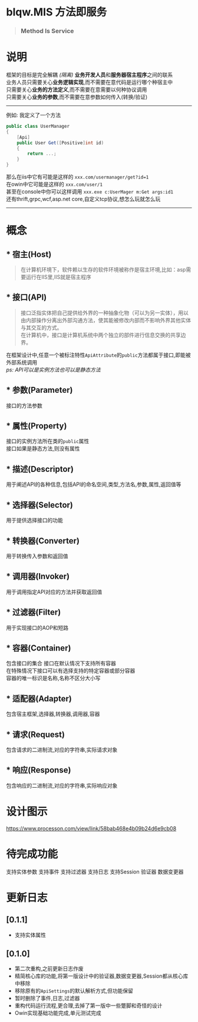 # blqw.MIS 方法即服务
> ### Method Is Service


# 说明
框架的目标是完全解耦 *(隔离)* **业务开发人员**和**服务器宿主程序**之间的联系  
业务人员只需要关心**业务逻辑实现**,而不需要在意代码是运行哪个种宿主中  
只需要关心**业务的方法定义**,而不需要在意需要以何种协议调用  
只需要关心**业务的参数**,而不需要在意参数如何传入(转换/验证)  

---
例如:
我定义了一个方法 
```csharp
public class UserManager
{
    [Api]
    public User Get([Positive]int id)
    {
        return ...;
    }
}
```
那么在iis中它有可能是这样的 `xxx.com/usermanager/get?id=1`  
在owin中它可能是这样的 `xxx.com/user/1`  
甚至在console中你可以这样调用 `xxx.exe c:UserMager m:Get args:id1`   
还有thrift,grpc,wcf,asp.net core,自定义tcp协议,想怎么玩就怎么玩

---

# 概念
## * 宿主(Host)
> 在计算机环境下，软件赖以生存的软件环境被称作是宿主环境,比如：asp需要运行在IIS里,IIS就是宿主程序
## * 接口(API)  
> 接口泛指实体把自己提供给外界的一种抽象化物（可以为另一实体），用以由内部操作分离出外部沟通方法，使其能被修改内部而不影响外界其他实体与其交互的方式。  
> 在计算机中，接口是计算机系统中两个独立的部件进行信息交换的共享边界。

在框架设计中,任意一个被标注特性`ApiAttribute`的`public`方法都属于接口,即能被外部系统调用  
*ps: API可以是实例方法也可以是静态方法*

## * 参数(Parameter)  
接口的方法参数

## * 属性(Property)  
接口的实例方法所在类的`public`属性  
接口如果是静态方法,则没有属性  

## * 描述(Descriptor)
用于阐述API的各种信息,包括API的命名空间,类型,方法名,参数,属性,返回值等  

## * 选择器(Selector)
用于提供选择接口的功能

## * 转换器(Converter)
用于转换传入参数和返回值

## * 调用器(Invoker)
用于调用指定API对应的方法并获取返回值

## * 过滤器(Filter)  
用于实现接口的AOP和短路

## * 容器(Container)  
包含接口的集合
接口在默认情况下支持所有容器  
在特殊情况下接口可以有选择支持的特定容器或部分容器  
容器的唯一标识是名称,名称不区分大小写

## * 适配器(Adapter)  
包含宿主框架,选择器,转换器,调用器,容器

## * 请求(Request)
包含请求的二进制流,对应的字符串,实际请求对象

## * 响应(Response)
包含响应的二进制流,对应的字符串,实际响应对象

# 设计图示
https://www.processon.com/view/link/58bab468e4b09b24d6e9cb08

# 待完成功能
支持实体参数
支持事件
支持过滤器
支持日志
支持Session
验证器
数据变更器



# 更新日志
## [0.1.1]
* 支持实体属性

## [0.1.0]
* 第二次重构,之前更新日志作废
* 精简核心库的功能,将第一版设计中的验证器,数据变更器,Session都从核心库中移除
* 移除原有的`ApiSettings`的默认解析方式,但功能保留
* 暂时删除了事件,日志,过滤器
* 重构代码运行流程,更合理,去掉了第一版中一些蹩脚和奇怪的设计
* Owin实现基础功能完成,单元测试完成